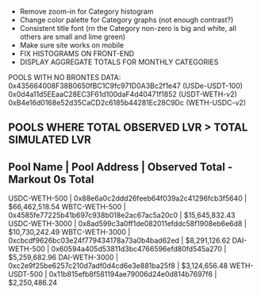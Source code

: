 - Remove zoom-in for Category histogram
- Change color palette for Category graphs (not enough contrast?)
- Consistent title font (rn the Category non-zero is big and white, all others are small and lime green)
- Make sure site works on mobile
- FIX HISTOGRAMS ON FRONT-END
- DISPLAY AGGREGATE TOTALS FOR MONTHLY CATEGORIES


POOLS WITH NO BRONTES DATA:
0x435664008F38B0650fBC1C9fc971D0A3Bc2f1e47 (USDe-USDT-100)
0x0d4a11d5EEaaC28EC3F61d100daF4d40471f1852 (USDT-WETH-v2)
0xB4e16d0168e52d35CaCD2c6185b44281Ec28C9Dc (WETH-USDC-v2)

POOLS WHERE TOTAL OBSERVED LVR > TOTAL SIMULATED LVR
----------------------------------------------------------------------------------------------------
Pool Name            | Pool Address                               | Observed Total - Markout 0s Total
----------------------------------------------------------------------------------------------------
USDC-WETH-500        | 0x88e6a0c2ddd26feeb64f039a2c41296fcb3f5640 |   $66,462,518.54
WBTC-WETH-500        | 0x4585fe77225b41b697c938b018e2ac67ac5a20c0 |   $15,645,832.43
USDC-WETH-3000       | 0x8ad599c3a0ff1de082011efddc58f1908eb6e6d8 |   $10,730,242.49
WBTC-WETH-3000       | 0xcbcdf9626bc03e24f779434178a73a0b4bad62ed |    $8,291,126.62
DAI-WETH-500         | 0x60594a405d53811d3bc4766596efd80fd545a270 |    $5,259,682.96
DAI-WETH-3000        | 0xc2e9f25be6257c210d7adf0d4cd6e3e881ba25f8 |    $3,124,656.48
WETH-USDT-500        | 0x11b815efb8f581194ae79006d24e0d814b7697f6 |    $2,250,486.24
